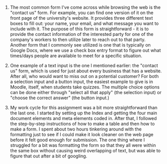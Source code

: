 1. The most common form I've come across while browsing the web is the "contact us" form. For example, you can find one version of it on the front page of the university's website. It provides three different text boxes to fill out: your name, your email, and what message you want to include with it. The purpose of this form is straightforward - it is to provide the contact information of the interested party for one of the company's workers to then utilize later to reach out to that party. Another form that I commonly see utilized is one that is typically on Google Docs, where we use a check box entry format to figure out what times/days people are available to meet for a specific situation.

2. One example of a text input is the one I mentioned earlier: the "contact us" form, which is used for just about every business that has a website. After all, who would want to miss out on a potential customer? For both a selection input and a button input, the easiest example to give is in Moodle, itself, when students take quizzes. The multiple choice options can be done either through "select all that apply" (the selection input) or "choose the correct answer" (the button input.)

3. My work cycle for this assignment was a bit more straightforward than the last one. I started by setting up the Index and getting the four main document elements and meta elements coded in. After that, I followed the step-by-step instructions of how to make a table and then how to make a form. I spent about two hours tinkering around with the formatting just to see if I could make it look cleaner on the web page before it felt good enough for submission. The one thing where I struggled for a bit was formatting the form so that they all were within the same box without causing weird overlapping of text, but was able to figure that out after a bit of googling.
